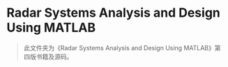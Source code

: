 # Radar Systems Analysis and Design Using MATLAB

> 此文件夹为《Radar Systems Analysis and Design Using MATLAB》第四版书籍及源码。
